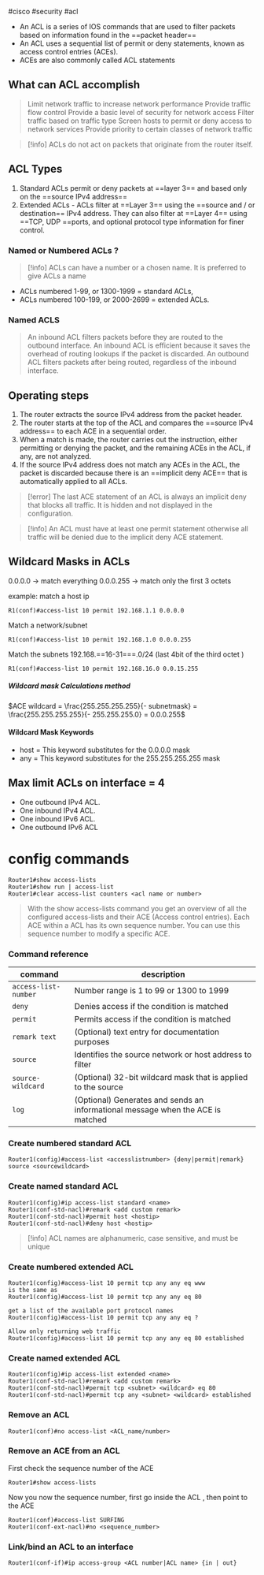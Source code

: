 #cisco #security #acl
- An ACL is a series of IOS commands that are used to filter packets based on information found in the ==packet header==
- An ACL uses a sequential list of permit or deny statements, known as access control entries (ACEs).
- ACEs are also commonly called ACL statements
## What can ACL accomplish
>Limit network traffic to increase network performance
>Provide traffic flow control
>Provide a basic level of security for network access
>Filter traffic based on traffic type
>Screen hosts to permit or deny access to network services
>Provide priority to certain classes of network traffic

>[!info] ACLs do not act on packets that originate from the router itself.
## ACL Types

1. Standard ACLs permit or deny packets at ==layer 3== and based only on the ==source IPv4 address==
2. Extended ACLs - ACLs filter at ==Layer 3== using the ==source and / or destination== IPv4 address. They can also filter at ==Layer 4== using ==TCP, UDP ==ports, and optional protocol type information for finer control.

### Named or Numbered ACLs ?

>[!info] ACLs can have a number or a chosen name. It is preferred to give ACLs a name
- ACLs numbered 1-99, or 1300-1999 = standard ACLs,
- ACLs numbered 100-199, or 2000-2699 = extended ACLs.

### Named ACLS

>An inbound ACL filters packets before they are routed to the outbound interface. An inbound ACL is efficient because it saves the overhead of routing lookups if the packet is discarded.
>An outbound ACL filters packets after being routed, regardless of the inbound interface.


## Operating steps

1. The router extracts the source IPv4 address from the packet header.
2. The router starts at the top of the ACL and compares the ==source IPv4 address== to each ACE in a sequential order.
3. When a match is made, the router carries out the instruction, either permitting or denying the packet, and the remaining ACEs in the ACL, if any, are not analyzed.
4. If the source IPv4 address does not match any ACEs in the ACL, the packet is discarded because there is an ==implicit deny ACE== that is automatically applied to all ACLs.

>[!error] The last ACE statement of an ACL is always an implicit deny that blocks all traffic. It is hidden and not displayed in the configuration.

>[!info] An ACL must have at least one permit statement otherwise all traffic will be denied due to the implicit deny ACE statement.


## Wildcard Masks in ACLs

0.0.0.0 -> match everything
0.0.0.255 -> match only the first 3 octets

example:
match a host ip
```
R1(conf)#access-list 10 permit 192.168.1.1 0.0.0.0
```

Match a network/subnet
```
R1(conf)#access-list 10 permit 192.168.1.0 0.0.0.255
```

Match the subnets 192.168.==16-31===.0/24 (last 4bit of the third octet )
```
R1(conf)#access-list 10 permit 192.168.16.0 0.0.15.255
```

##### Wildcard mask Calculations method

$ACE wildcard = \frac{255.255.255.255}{- subnetmask} = \frac{255.255.255.255}{- 255.255.255.0} = 0.0.0.255$

#### Wildcard Mask Keywords
- host = This keyword substitutes for the 0.0.0.0 mask
- any = This keyword substitutes for the 255.255.255.255 mask

## Max limit ACLs on interface = 4
- One outbound IPv4 ACL.
- One inbound IPv4 ACL.
- One inbound IPv6 ACL.
- One outbound IPv6 ACL

# config commands

```
Router1#show access-lists
Router1#show run | access-list
Router1#clear access-list counters <acl name or number>
```

>With the show access-lists command you get an overview of all the configured access-lists and their ACE (Access control entries).
>Each ACE within a ACL has its own sequence number. You can use this sequence number to modify a specific ACE.
### Command reference

|command| description  |
|---|---|
|`access-list-number`|Number range is 1 to 99 or 1300 to 1999|
|`deny`|Denies access if the condition is matched|
|`permit`|Permits access if the condition is matched|
|`remark text`|(Optional) text entry for documentation purposes|
|`source`|Identifies the source network or host address to filter|
|`source-wildcard`|(Optional) 32-bit wildcard mask that is applied to the source|
|`log`|(Optional) Generates and sends an informational message when the ACE is matched|
### Create numbered standard ACL

```
Router1(config)#access-list <accesslistnumber> {deny|permit|remark} source <sourcewildcard>
```

### Create named standard ACL

```
Router1(config)#ip access-list standard <name>
Router1(conf-std-nacl)#remark <add custom remark>
Router1(conf-std-nacl)#permit host <hostip>
Router1(conf-std-nacl)#deny host <hostip>
```

>[!info] ACL names are alphanumeric, case sensitive, and must be unique

### Create numbered extended ACL

```
Router1(config)#access-list 10 permit tcp any any eq www
is the same as
Router1(config)#access-list 10 permit tcp any any eq 80

get a list of the available port protocol names
Router1(config)#access-list 10 permit tcp any any eq ?

Allow only returning web traffic
Router1(config)#access-list 10 permit tcp any any eq 80 established
```

### Create named extended ACL

```
Router1(config)#ip access-list extended <name>
Router1(conf-std-nacl)#remark <add custom remark>
Router1(conf-std-nacl)#permit tcp <subnet> <wildcard> eq 80
Router1(conf-std-nacl)#permit tcp any <subnet> <wildcard> established
```
### Remove an ACL
```
Router1(conf)#no access-list <ACL_name/number>
```

### Remove an ACE from an ACL

First check the sequence number of the ACE
```
Router1#show access-lists
```
Now you now the sequence number, first go inside the ACL , then point to the ACE
```
Router1(conf)#access-list SURFING
Router1(conf-ext-nacl)#no <sequence_number>
```
### Link/bind an ACL to an interface

```
Router1(conf-if)#ip access-group <ACL number|ACL name> {in | out}
```


